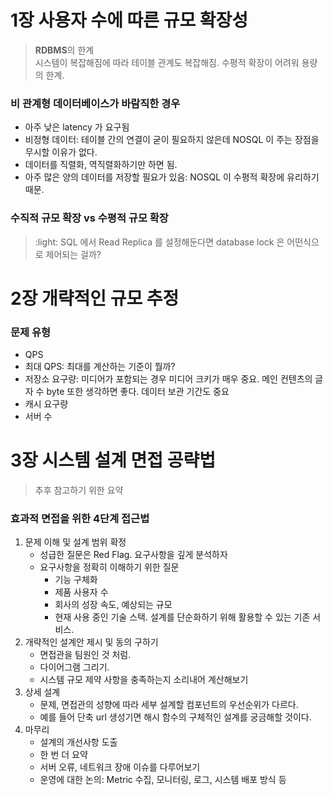 # 1장 사용자 수에 따른 규모 확장성
> **RDBMS**의 한계  
> 시스템이 복잡해짐에 따라 테이블 관계도 복잡해짐. 수평적 확장이 어려워 용량의 한계.

### 비 관계형 데이터베이스가 바람직한 경우
- 아주 낮은 latency 가 요구됨
- 비정형 데이터: 테이블 간의 연결이 굳이 필요하지 않은데 NOSQL 이 주는 장점을 무시할 이유가 없다.
- 데이터를 직렬화, 역직렬화하기만 하면 됨. 
- 아주 많은 양의 데이터를 저장할 필요가 있음: NOSQL 이 수평적 확장에 유리하기 때문.

### 수직적 규모 확장 vs 수평적 규모 확장
> :light: SQL 에서 Read Replica 를 설정해둔다면 database lock 은 어떤식으로 제어되는 걸까?


# 2장 개략적인 규모 추정
### 문제 유형
- QPS
- 최대 QPS: 최대를 계산하는 기준이 뭘까? 
- 저장소 요구량: 미디어가 포함되는 경우 미디어 크키가 매우 중요. 메인 컨텐츠의 글자 수 byte 또한 생각하면 좋다. 데이터 보관 기간도 중요
- 캐시 요구량
- 서버 수

# 3장 시스템 설계 면접 공략법
> 추후 참고하기 위한 요약

### 효과적 면접을 위한 4단계 접근법
1. 문제 이해 및 설계 범위 확정
   - 성급한 질문은 Red Flag. 요구사항을 깊게 분석하자
   - 요구사항을 정확히 이해하기 위한 질문
     - 기능 구체화
     - 제품 사용자 수
     - 회사의 성장 속도, 예상되는 규모
     - 현재 사용 중인 기술 스택. 설계를 단순화하기 위해 활용할 수 있는 기존 서비스.
2. 개략적인 설계안 제시 및 동의 구하기
   - 면접관을 팀원인 것 처럼.
   - 다이어그램 그리기.
   - 시스템 규모 제약 사항을 충족하는지 소리내어 계산해보기
3. 상세 설계
   - 문제, 면접관의 성향에 따라 세부 설계할 컴포넌트의 우선순위가 다르다.
   - 예를 들어 단축 url 생성기면 해시 함수의 구체적인 설계를 궁금해할 것이다.
4. 마무리
   - 설계의 개선사항 도출
   - 한 번 더 요약
   - 서버 오류, 네트워크 장애 이슈를 다루어보기
   - 운영에 대한 논의: Metric 수집, 모니터링, 로그, 시스템 배포 방식 등 